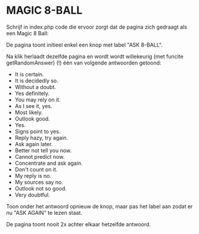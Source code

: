 # MAGIC 8-BALL

Schrijf in index.php code die ervoor zorgt dat de pagina zich gedraagt als een Magic 8 Ball:

De pagina toont initieel enkel een knop met label "ASK 8-BALL".

Na klik herlaadt dezelfde pagina en wordt wordt willekeurig (met funcite getRandomAnswer) (!) één van volgende antwoorden getoond:

- It is certain.
- It is decidedly so.
- Without a doubt.
- Yes definitely.
- You may rely on it.
- As I see it, yes.
- Most likely.
- Outlook good.
- Yes.
- Signs point to yes.
- Reply hazy, try again.
- Ask again later.
- Better not tell you now.
- Cannot predict now.
- Concentrate and ask again.
- Don't count on it.
- My reply is no.
- My sources say no.
- Outlook not so good.
- Very doubtful.

Toon onder het antwoord opnieuw de knop, maar pas het label aan zodat er nu "ASK AGAIN" te lezen staat.

De pagina toont nooit 2x achter elkaar hetzelfde antwoord.
